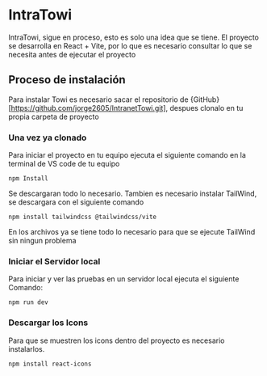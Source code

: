 # IntraTowi
IntraTowi, sigue en proceso, esto es solo una idea que se tiene. El proyecto se desarrolla en React +  Vite, por lo que es necesario consultar lo que se necesita antes de ejecutar el proyecto


## Proceso de instalación
Para instalar Towi es necesario sacar el repositorio de {GitHub}[https://github.com/jorge2605/IntranetTowi.git], despues clonalo en tu propia carpeta de proyecto
 
### Una vez ya clonado
Para iniciar el proyecto en tu equipo ejecuta el siguiente comando en la terminal de VS code de tu equipo 
```
npm Install

```
Se descargaran todo lo necesario. Tambien es necesario instalar TailWind, se descargara con el siguiente comando
```
npm install tailwindcss @tailwindcss/vite
```

En los archivos ya se tiene todo lo necesario para que se ejecute TailWind sin ningun problema

### Iniciar el Servidor local
Para iniciar y ver las pruebas en un servidor local ejecuta el siguiente Comando:
```
npm run dev
```

### Descargar los Icons
Para que se muestren los icons dentro del proyecto es necesario instalarlos.
```
npm install react-icons
```
